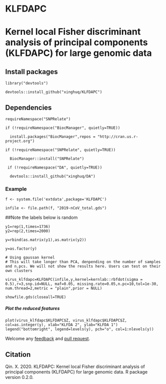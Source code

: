 # KLFDAPC
# Kernel local Fisher discriminant analysis of principal components (KLFDAPC) for large genomic data
## Install packages
`````{r}
library("devtools")

devtools::install_github("xinghuq/KLFDAPC")
``````
## Dependencies
``````{r}
requireNamespace("SNPRelate")

if (!requireNamespace("BiocManager", quietly=TRUE))

  install.packages("BiocManager",repos = "http://cran.us.r-project.org")
  
if (!requireNamespace("SNPRelate", quietly=TRUE))

  BiocManager::install("SNPRelate")
  
 if (!requireNamespace("DA", quietly=TRUE))
 
  devtools::install_github("xinghuq/DA")
``````
### Example

``````{r}
f <- system.file('extdata',package='KLFDAPC')

infile <- file.path(f, "2019-nCoV_total.gds")
``````
##Note the labels below is random
``````{r}
y1=rep(1,times=1736)
y2=rep(2,times=2000)

y=rbind(as.matrix(y1),as.matrix(y2))

y=as.factor(y)

``````
``````{r}
# Using gaussan kernel
# This will take longer than PCA, denpending on the number of samples and n.pcs. We will not show the results here. Users can test on their own clusters

virus_klfdapc=KLFDAPC(infile,y,kernel=kernlab::rbfdot(sigma = 0.5),r=3,snp.id=NULL, maf=0.05, missing.rate=0.05,n.pc=10,tol=1e-30, num.thread=2,metric = "plain",prior = NULL)

showfile.gds(closeall=TRUE)
``````
##### Plot the reduced features
``````{r}
plot(virus_klfdapc$KLFDAPC$Z, virus_klfdapc$KLFDAPC$Z, col=as.integer(y), xlab="KLFDA 2", ylab="KLFDA 1")
legend("bottomright", legend=levels(y), pch="o", col=1:nlevels(y))

``````
Welcome any [feedback](https://github.com/xinghuq/KLFDAPC/issues) and [pull request](https://github.com/xinghuq/KLFDAPC/pulls). 


## Citation

Qin. X. 2020. KLFDAPC: Kernel local Fisher discriminant analysis of principal components (KLFDAPC) for large genomic data. R package version 0.2.0.
